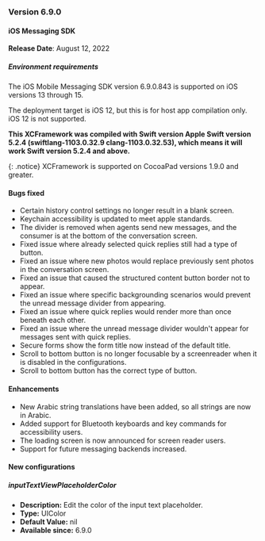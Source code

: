### Version 6.9.0
#### iOS Messaging SDK

**Release Date**: August 12, 2022

##### Environment requirements

The iOS Mobile Messaging SDK version 6.9.0.843 is supported on iOS versions 13 through 15.

The deployment target is iOS 12, but this is for host app compilation only. iOS 12 is not supported.

**This XCFramework was compiled with Swift version Apple Swift version 5.2.4 (swiftlang-1103.0.32.9 clang-1103.0.32.53), which means it will work Swift version 5.2.4 and above.**

{: .notice}
XCFramework is supported on CocoaPad versions 1.9.0 and greater.

#### Bugs fixed

- Certain history control settings no longer result in a blank screen.
- Keychain accessibility is updated to meet apple standards.
- The divider is removed when agents send new messages, and the consumer is at the bottom of the conversation screen.
- Fixed issue where already selected quick replies still had a type of button.
- Fixed an issue where new photos would replace previously sent photos in the conversation screen.
- Fixed an issue that caused the structured content button border not to appear.
- Fixed an issue where specific backgrounding scenarios would prevent the unread message divider from appearing.
- Fixed an issue where quick replies would render more than once beneath each other.
- Fixed an issue where the unread message divider wouldn't appear for messages sent with quick replies.
- Secure forms show the form title now instead of the default title.
- Scroll to bottom button is no longer focusable by a screenreader when it is disabled in the configurations.
- Scroll to bottom button has the correct type of button.

#### Enhancements

- New Arabic string translations have been added, so all strings are now in Arabic.
- Added support for Bluetooth keyboards and key commands for accessibility users.
- The loading screen is now announced for screen reader users.
- Support for future messaging backends increased.

#### New configurations

##### inputTextViewPlaceholderColor
- **Description:** Edit the color of the input text placeholder.
- **Type:** UIColor
- **Default Value:**  nil
- **Available since:** 6.9.0
